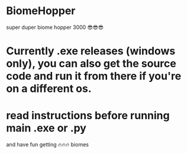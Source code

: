 # BiomeHopper
super duper biome hopper 3000 😎😎😎
# Currently .exe releases (windows only), you can also get the source code and run it from there if you're on a different os.

# read instructions before running main .exe or .py
and have fun getting 🔥🔥🔥 biomes
